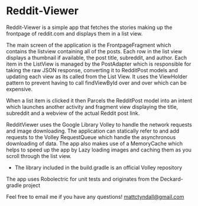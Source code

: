 # Reddit-Viewer

Reddit-Viewer is a simple app that fetches the stories making up the frontpage of reddit.com and displays them in a list view.

The main screen of the application is the FrontpageFragment which contains the listview containing all of the posts.  Each row in the list view displays a thumbnail if available, the post title, subreddit, and author.  Each item in the ListView is managed by the PostAdapter which is responsible for taking the raw JSON response, converting it to RedditPost models and updating each view as its called from the List View.  It uses the ViewHolder pattern to prevent having to call findViewById over and over which can be expensive.

When a list item is clicked it then Parcels the RedditPost model into an intent which launches another activity and fragment view displaying the title, subreddit and a webview of the actual Reddit post link.   

RedditViewer uses the Google Library Volley to handle the network requests and image downloading.  The application can statically refer to and add requests to the Volley RequestQueue which handle the asynchronous downloading of data.  The app also makes use of a MemoryCache which helps to speed up the app by Lazy loading images and caching them as you scroll through the list view.
* The library included in the build.gradle is an official Volley repository

The app uses Robolectric for unit tests and originates from the Deckard-gradle project

Feel free to email me if you have any questions! mattctyndall@gmail.com  


